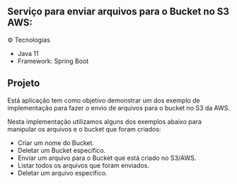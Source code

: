 ## Serviço para enviar arquivos para o Bucket no S3 AWS:
:gear: Tecnologias

- Java 11
- Framework: Spring Boot

## Projeto
Está aplicação tem como objetivo demonstrar um dos exemplo de implementação para fazer o envio de arquivos para o bucket no S3 da AWS.

Nesta implementação utilizamos alguns dos exemplos abaixo para manipular os arquivos e o bucket que foram criados:
- Criar um nome do Bucket.
- Deletar um Bucket específico.
- Enviar um arquivo para o Bucket que está criado no S3/AWS.
- Listar todos os arquivos que foram enviados.
- Deletar um arquivo específico.

